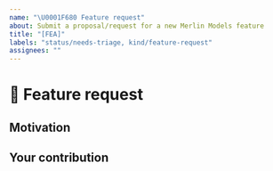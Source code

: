 ```yaml
---
name: "\U0001F680 Feature request"
about: Submit a proposal/request for a new Merlin Models feature
title: "[FEA]"
labels: "status/needs-triage, kind/feature-request"
assignees: ""
---
```


# 🚀 Feature request

<!-- A clear and concise description of the feature proposal.
     Please provide a link to the paper and code in case they exist. -->

## Motivation

<!-- Please outline the motivation for the proposal. Is your feature request
     related to a problem? e.g., I'm always frustrated when [...]. If this is related
     to another GitHub issue, please link here too. -->

## Your contribution

<!-- Is there any way that you could help, e.g. by submitting a PR?
     Make sure to read the CONTRIBUTING.MD readme:
     https://github.com/NVIDIA-Merlin/models/blob/main/CONTRIBUTING.md -->
